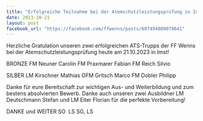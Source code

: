 ```yaml
---
title: "Erfolgreiche Teilnahme bei der Atemschutzleistungsprüfung in Imst"
date: 2023-10-21
layout: post
facebook_url: "https://facebook.com/ffwenns/posts/697494809079641"
---
```


Herzliche Gratulation unseren zwei erfolgreichen ATS-Trupps der FF Wenns bei der Atemschutzleistungsprüfung heute am 21.10.2023 in Imst!

 BRONZE
 FM Neuner Carolin
 FM Praxmarer Fabian
 FM Reich Silvio

 SILBER
 LM Kirschner Mathias
 OFM Gritsch Marco
 FM Dobler Philipp

Danke für eure Bereitschaft zur wichtigen Aus- und Weiterbildung und zum bestens absolvierten Bewerb. Danke auch unseren zwei Ausbildner LM Deutschmann Stefan und LM Eiter Florian für die perfekte Vorbereitung!

DANKE und WEITER SO 
️ LS SG, LS
